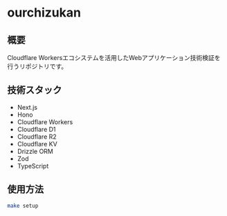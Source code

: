 # ourchizukan

## 概要

Cloudflare Workersエコシステムを活用したWebアプリケーション技術検証を行うリポジトリです。

## 技術スタック

- Next.js
- Hono
- Cloudflare Workers
- Cloudflare D1
- Cloudflare R2
- Cloudflare KV
- Drizzle ORM
- Zod
- TypeScript

## 使用方法

```bash
make setup
```
